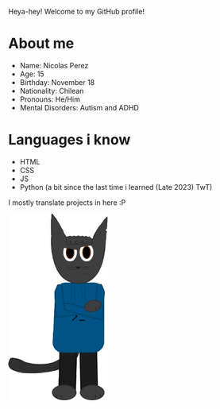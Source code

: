 Heya-hey! Welcome to my GitHub profile!

# About me

- Name: Nicolas Perez
- Age: 15
- Birthday: November 18
- Nationality: Chilean
- Pronouns: He/Him
- Mental Disorders: Autism and ADHD

# Languages i know
- HTML
- CSS
- JS
- Python (a bit since the last time i learned (Late 2023) TwT)

I mostly translate projects in here :P

<img src="nicopose.svg" width="200px">
<!---
nicoanimateyt/nicoanimateyt is a ✨ special ✨ repository because its `README.md` (this file) appears on your GitHub profile.
You can click the Preview link to take a look at your changes.
--->
